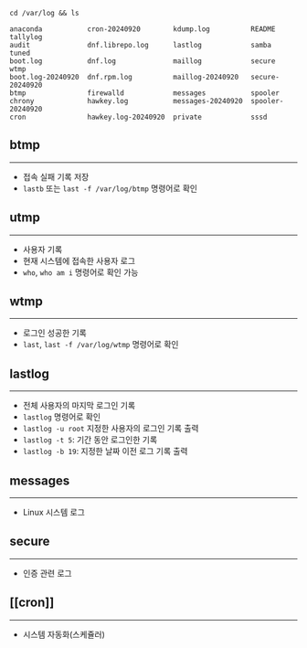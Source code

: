 ```
cd /var/log && ls

anaconda           cron-20240920        kdump.log          README            tallylog
audit              dnf.librepo.log      lastlog            samba             tuned
boot.log           dnf.log              maillog            secure            wtmp
boot.log-20240920  dnf.rpm.log          maillog-20240920   secure-20240920
btmp               firewalld            messages           spooler
chrony             hawkey.log           messages-20240920  spooler-20240920
cron               hawkey.log-20240920  private            sssd

```

## **btmp**
---
- 접속 실패 기록 저장
- `lastb` 또는 `last -f /var/log/btmp` 명령어로 확인

## **utmp**
---
- 사용자 기록
- 현재 시스템에 접속한 사용자 로그
- `who`, `who am i` 명령어로 확인 가능

## **wtmp**
---
- 로그인 성공한 기록
- `last`, `last -f /var/log/wtmp` 명령어로 확인

## **lastlog**
---
- 전체 사용자의 마지막 로그인 기록
- `lastlog` 명령어로 확인
- `lastlog -u root` 지정한 사용자의 로그인 기록 출력
- `lastlog -t 5`: 기간 동안 로그인한 기록
- `lastlog -b 19`: 지정한 날짜 이전 로그 기록 출력

## messages
---
- Linux 시스템 로그
## secure
---
- 인증 관련 로그

## [[cron]]
---
- 시스템 자동화(스케쥴러)